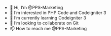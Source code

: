 - 👋 Hi, I’m @PPS-Marketing
- 👀 I’m interested in PHP Code and Codeigniter 3
- 🌱 I’m currently learning Codeigniter 3
- 💞️ I’m looking to collaborate on Git
- 📫 How to reach me @PPS-Marketing

<!---
PPS-Marketing/PPS-Marketing is a ✨ special ✨ repository because its `README.md` (this file) appears on your GitHub profile.
You can click the Preview link to take a look at your changes.
--->
